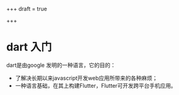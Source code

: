 +++
draft = true

+++
# dart 入门

dart是由google 发明的一种语言，它的目的：

* 了解决长期以来javascript开发web应用所带来的各种麻烦；
* 一种语言基础，在其上构建Flutter，Flutter可开发跨平台手机应用。